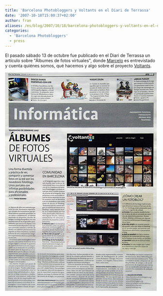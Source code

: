 ```yaml
---
title: 'Barcelona Photobloggers y Voltants en el Diari de Terrassa'
date: '2007-10-18T15:00:37+02:00'
author: fran
aliases: /es/blog/2007/10/18/barcelona-photobloggers-y-voltants-en-el-diari-de-terrassa/
categories:
  - 'Barcelona Photobloggers'
  - press
---
```


El pasado sábado 13 de octubre fue publicado en el Diari de Terrassa un artículo sobre "Álbumes de fotos virtuales",
donde <a href="http://www.marceloaurelio.com/nocturama/">Marcelo</a> es entrevistado y cuenta quiénes somos, qué hacemos
y algo sobre el proyecto <a href="http://www.voltants.com/">Voltants</a>.

<a href="http://www.flickr.com/photos/fransimo/1637481335/"><img src="diarideterrassa.jpg" alt="Barcelona Photobloggers y Voltants en el Diari de Terrassa" width="500" height="720" class="alignnone size-full wp-image-7521"></a>